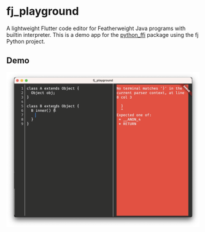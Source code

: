 # fj_playground

A lightweight Flutter code editor for Featherweight Java programs with builtin interpreter.
This is a demo app for the [python_ffi](https://pub.dev/packages/python_ffi) package using the fj
Python project.

## Demo

[![showcase](./resources/showcase.png)](https://github.com/IVLIVS-III/dart_python_ffi/assets/48645716/6793e538-2ed1-4b9d-8ed6-8bc5e9e9e8fc "showcase")
